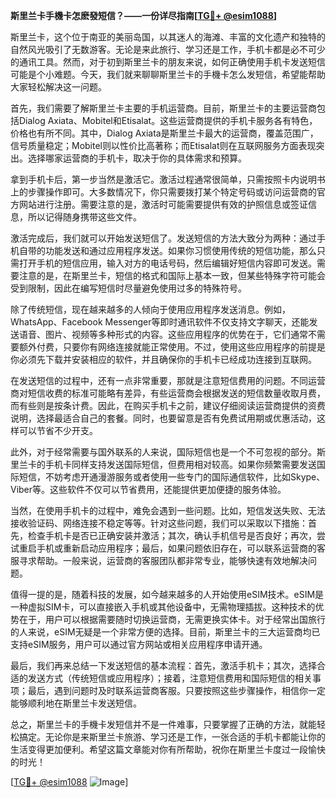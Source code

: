 **斯里兰卡手機卡怎麽發短信？——一份详尽指南[[TG💪+ @esim1088](https://t.me/s/esim1088)]**

斯里兰卡，这个位于南亚的美丽岛国，以其迷人的海滩、丰富的文化遗产和独特的自然风光吸引了无数游客。无论是来此旅行、学习还是工作，手机卡都是必不可少的通讯工具。然而，对于初到斯里兰卡的朋友来说，如何正确使用手机卡发送短信可能是个小难题。今天，我们就来聊聊斯里兰卡的手機卡怎么发短信，希望能帮助大家轻松解决这一问题。

首先，我们需要了解斯里兰卡主要的手机运营商。目前，斯里兰卡的主要运营商包括Dialog Axiata、Mobitel和Etisalat。这些运营商提供的手机卡服务各有特色，价格也有所不同。其中，Dialog Axiata是斯里兰卡最大的运营商，覆盖范围广，信号质量稳定；Mobitel则以性价比高著称；而Etisalat则在互联网服务方面表现突出。选择哪家运营商的手机卡，取决于你的具体需求和预算。

拿到手机卡后，第一步当然是激活它。激活过程通常很简单，只需按照卡内说明书上的步骤操作即可。大多数情况下，你只需要拨打某个特定号码或访问运营商的官方网站进行注册。需要注意的是，激活时可能需要提供有效的护照信息或签证信息，所以记得随身携带这些文件。

激活完成后，我们就可以开始发送短信了。发送短信的方法大致分为两种：通过手机自带的功能发送和通过应用程序发送。如果你习惯使用传统的短信功能，那么只需打开手机的短信应用，输入对方的电话号码，然后编辑好短信内容即可发送。需要注意的是，在斯里兰卡，短信的格式和国际上基本一致，但某些特殊字符可能会受到限制，因此在编写短信时尽量避免使用过多的特殊符号。

除了传统短信，现在越来越多的人倾向于使用应用程序发送消息。例如，WhatsApp、Facebook Messenger等即时通讯软件不仅支持文字聊天，还能发送语音、图片、视频等多种形式的内容。这些应用程序的优势在于，它们通常不需要额外付费，只要你有网络连接就能正常使用。不过，使用这些应用程序的前提是你必须先下载并安装相应的软件，并且确保你的手机卡已经成功连接到互联网。

在发送短信的过程中，还有一点非常重要，那就是注意短信费用的问题。不同运营商对短信收费的标准可能略有差异，有些运营商会根据发送的短信数量收取月费，而有些则是按条计费。因此，在购买手机卡之前，建议仔细阅读运营商提供的资费说明，选择最适合自己的套餐。同时，也要留意是否有免费试用期或优惠活动，这样可以节省不少开支。

此外，对于经常需要与国外联系的人来说，国际短信也是一个不可忽视的部分。斯里兰卡的手机卡同样支持发送国际短信，但费用相对较高。如果你频繁需要发送国际短信，不妨考虑开通漫游服务或者使用一些专门的国际通信软件，比如Skype、Viber等。这些软件不仅可以节省费用，还能提供更加便捷的服务体验。

当然，在使用手机卡的过程中，难免会遇到一些问题。比如，短信发送失败、无法接收验证码、网络连接不稳定等等。针对这些问题，我们可以采取以下措施：首先，检查手机卡是否已正确安装并激活；其次，确认手机信号是否良好；再次，尝试重启手机或重新启动应用程序；最后，如果问题依旧存在，可以联系运营商的客服寻求帮助。一般来说，运营商的客服团队都非常专业，能够快速有效地解决问题。

值得一提的是，随着科技的发展，如今越来越多的人开始使用eSIM技术。eSIM是一种虚拟SIM卡，可以直接嵌入手机或其他设备中，无需物理插拔。这种技术的优势在于，用户可以根据需要随时切换运营商，无需更换实体卡。对于经常出国旅行的人来说，eSIM无疑是一个非常方便的选择。目前，斯里兰卡的三大运营商均已支持eSIM服务，用户可以通过官方网站或相关应用程序申请开通。

最后，我们再来总结一下发送短信的基本流程：首先，激活手机卡；其次，选择合适的发送方式（传统短信或应用程序）；接着，注意短信费用和国际短信的相关事项；最后，遇到问题时及时联系运营商客服。只要按照这些步骤操作，相信你一定能够顺利地在斯里兰卡发送短信。

总之，斯里兰卡的手機卡发短信并不是一件难事，只要掌握了正确的方法，就能轻松搞定。无论你是来斯里兰卡旅游、学习还是工作，一张合适的手机卡都能让你的生活变得更加便利。希望这篇文章能对你有所帮助，祝你在斯里兰卡度过一段愉快的时光！

[[TG💪+ @esim1088](https://t.me/s/esim1088) ![Image](https://i.postimg.cc/4NQfJmqS/Snipaste-2025-05-13-00-14-12.png)]